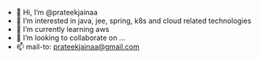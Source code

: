 - 👋 Hi, I’m @prateekjainaa
- 👀 I’m interested in java, jee, spring, k8s and cloud related technologies
- 🌱 I’m currently learning aws
- 💞️ I’m looking to collaborate on ...
- 📫 mail-to: prateekjainaa@gmail.com

<!---
prateekjainaa/prateekjainaa is a ✨ special ✨ repository because its `README.md` (this file) appears on your GitHub profile.
You can click the Preview link to take a look at your changes.
--->
